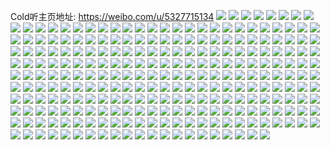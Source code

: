Cold听主页地址: https://weibo.com/u/5327715134 
![](https://wx4.sinaimg.cn/mw2000/005Oyy5ggy1h94vzk7vxej327c2xskjm.jpg) 
![](https://wx4.sinaimg.cn/mw2000/005Oyy5ggy1h94vz779cej32c03407wk.jpg) 
![](https://wx4.sinaimg.cn/mw2000/005Oyy5ggy1h94vyw6mm9j32662w87wj.jpg) 
![](https://wx4.sinaimg.cn/mw2000/005Oyy5ggy1h94vzcfggyj32c0340b2b.jpg) 
![](https://wx4.sinaimg.cn/mw2000/005Oyy5ggy1h94vzgz7urj324e2tvkjn.jpg) 
![](https://wx4.sinaimg.cn/mw2000/005Oyy5ggy1h94vz8zj4sj32c0340b29.jpg) 
![](https://wx4.sinaimg.cn/mw2000/005Oyy5ggy1h8vduzzohrj32c0340npf.jpg) 
![](https://wx4.sinaimg.cn/mw2000/005Oyy5ggy1h8vdugqgb5j32c0340x6q.jpg) 
![](https://wx4.sinaimg.cn/mw2000/005Oyy5ggy1h8vdun2zodj32c0340b2c.jpg) 
![](https://wx4.sinaimg.cn/mw2000/005Oyy5ggy1h8vduvot1oj32c0340hdx.jpg) 
![](https://wx4.sinaimg.cn/mw2000/005Oyy5ggy1h8vduk42f5j32c0340hdv.jpg) 
![](https://wx4.sinaimg.cn/mw2000/005Oyy5ggy1h8vduq4yetj32c0340x6q.jpg) 
![](https://wx4.sinaimg.cn/mw2000/005Oyy5ggy1h8vduxh527j32c0340u0x.jpg) 
![](https://wx4.sinaimg.cn/mw2000/005Oyy5ggy1h7np4baoe0j32c0340e82.jpg) 
![](https://wx4.sinaimg.cn/mw2000/005Oyy5ggy1h7np4e1vj8j32c03404qp.jpg) 
![](https://wx4.sinaimg.cn/mw2000/005Oyy5ggy1h7np4csn2oj32c0340hdu.jpg) 
![](https://wx4.sinaimg.cn/mw2000/005Oyy5ggy1h7np47m1o3j31w02jqu0x.jpg) 
![](https://wx4.sinaimg.cn/mw2000/005Oyy5ggy1h7np4aamw2j32mh2bznpe.jpg) 
![](https://wx4.sinaimg.cn/mw2000/005Oyy5ggy1h7np46g1bej322x2z51ky.jpg) 
![](https://wx4.sinaimg.cn/mw2000/005Oyy5ggy1h6sae8lt3dj31qk2z41ky.jpg) 
![](https://wx4.sinaimg.cn/mw2000/005Oyy5ggy1h6sae2jqcjj30mz147k6t.jpg) 
![](https://wx4.sinaimg.cn/mw2000/005Oyy5ggy1h6saeb9wwlj31p334dnpd.jpg) 
![](https://wx4.sinaimg.cn/mw2000/005Oyy5ggy1h6saefoh34j32c0340b2b.jpg) 
![](https://wx4.sinaimg.cn/mw2000/005Oyy5ggy1h6saec8f93j30mq0z9dvv.jpg) 
![](https://wx4.sinaimg.cn/mw2000/005Oyy5ggy1h6saee0953j325l2tyhdv.jpg) 
![](https://wx4.sinaimg.cn/mw2000/005Oyy5ggy1h6mfetqa1pj312w1kwh0j.jpg) 
![](https://wx4.sinaimg.cn/mw2000/005Oyy5ggy1h6mfhv1q5nj32c0340npf.jpg) 
![](https://wx4.sinaimg.cn/mw2000/005Oyy5ggy1h6mfeuvi2fj31sc2dshdt.jpg) 
![](https://wx4.sinaimg.cn/mw2000/005Oyy5ggy1h6mff489xtj31sc2dsu0x.jpg) 
![](https://wx4.sinaimg.cn/mw2000/005Oyy5ggy1h6mfet2fgmj316o1kw4qp.jpg) 
![](https://wx4.sinaimg.cn/mw2000/005Oyy5ggy1h6mff648hej31oh29rq9n.jpg) 
![](https://wx4.sinaimg.cn/mw2000/005Oyy5ggy1h6mff97yd1j30n010l75c.jpg) 
![](https://wx4.sinaimg.cn/mw2000/005Oyy5ggy1h6mffbbfizj30mz10iain.jpg) 
![](https://wx4.sinaimg.cn/mw2000/005Oyy5ggy1h630hf0hppj30n00vdqgd.jpg) 
![](https://wx4.sinaimg.cn/mw2000/005Oyy5ggy1h630hg7pavj30n00uhn9v.jpg) 
![](https://wx4.sinaimg.cn/mw2000/005Oyy5ggy1h630hh7g32j30n00u1wqg.jpg) 
![](https://wx4.sinaimg.cn/mw2000/005Oyy5ggy1h630hi8ghxj30mz0y67gl.jpg) 
![](https://wx4.sinaimg.cn/mw2000/005Oyy5ggy1h59sni22gxj31sc1sce81.jpg) 
![](https://wx4.sinaimg.cn/mw2000/005Oyy5ggy1h59smt2s0gj31tv2if1kz.jpg) 
![](https://wx4.sinaimg.cn/mw2000/005Oyy5ggy1h59snh0en6j314v1g7qf7.jpg) 
![](https://wx4.sinaimg.cn/mw2000/005Oyy5ggy1h4rjujrxrkj322o33ye84.jpg) 
![](https://wx4.sinaimg.cn/mw2000/005Oyy5ggy1h4rjuu6i9xj323w35s4qs.jpg) 
![](https://wx4.sinaimg.cn/mw2000/005Oyy5ggy1h4rjuz5fuvj323w32bu10.jpg) 
![](https://wx4.sinaimg.cn/mw2000/005Oyy5ggy1h4rjv4mpxhj323u35sx6s.jpg) 
![](https://wx4.sinaimg.cn/mw2000/005Oyy5ggy1h4iabvtp70j31kw2deu0z.jpg) 
![](https://wx4.sinaimg.cn/mw2000/005Oyy5ggy1h4iac1zxw8j31kw2dekjn.jpg) 
![](https://wx4.sinaimg.cn/mw2000/005Oyy5ggy1h4iac94ebvj31kw2dekjn.jpg) 
![](https://wx4.sinaimg.cn/mw2000/005Oyy5ggy1h4iaci6btgj31kw2dekjn.jpg) 
![](https://wx4.sinaimg.cn/mw2000/005Oyy5ggy1h480cvgzmnj32382sbnpf.jpg) 
![](https://wx4.sinaimg.cn/mw2000/005Oyy5ggy1h480d6wz73j329d30inpf.jpg) 
![](https://wx4.sinaimg.cn/mw2000/005Oyy5ggy1h4809z5l4jj32c0340kjm.jpg) 
![](https://wx4.sinaimg.cn/mw2000/005Oyy5ggy1h480c9w0hij32c03404qs.jpg) 
![](https://wx4.sinaimg.cn/mw2000/005Oyy5ggy1h480ap3u7lj32c0340kjp.jpg) 
![](https://wx4.sinaimg.cn/mw2000/005Oyy5ggy1h480b26pgej32c0340e83.jpg) 
![](https://wx4.sinaimg.cn/mw2000/005Oyy5ggy1h4809ahufej32c0340hdt.jpg) 
![](https://wx4.sinaimg.cn/mw2000/005Oyy5ggy1h480bk7ar6j32c0340u0z.jpg) 
![](https://wx4.sinaimg.cn/mw2000/005Oyy5ggy1h4809kdglhj32522sub2a.jpg) 
![](https://wx4.sinaimg.cn/mw2000/005Oyy5ggy1h46r3yj33qj32c0340hdw.jpg) 
![](https://wx4.sinaimg.cn/mw2000/005Oyy5ggy1h46r3f4douj32752xje82.jpg) 
![](https://wx4.sinaimg.cn/mw2000/005Oyy5ggy1h46r3l0qi5j32c0340e82.jpg) 
![](https://wx4.sinaimg.cn/mw2000/005Oyy5ggy1h46r3pzmi1j31qr2cye81.jpg) 
![](https://wx4.sinaimg.cn/mw2000/005Oyy5ggy1h3tvibegy0j335s23t4qr.jpg) 
![](https://wx4.sinaimg.cn/mw2000/005Oyy5ggy1h3tvihh14cj323u35sx6r.jpg) 
![](https://wx4.sinaimg.cn/mw2000/005Oyy5ggy1h3tvnsyy8aj30n01dswog.jpg) 
![](https://wx4.sinaimg.cn/mw2000/005Oyy5ggy1h3tvilfyfmj323u35s7wj.jpg) 
![](https://wx4.sinaimg.cn/mw2000/005Oyy5ggy1h3tviqq9uhj335s35s4qs.jpg) 
![](https://wx4.sinaimg.cn/mw2000/005Oyy5ggy1h3tvnypg83j31s035shdv.jpg) 
![](https://wx4.sinaimg.cn/mw2000/005Oyy5ggy1h3tvo6doomj32dc35skjp.jpg) 
![](https://wx4.sinaimg.cn/mw2000/005Oyy5ggy1h3tvqupnpkj31m72twe81.jpg) 
![](https://wx4.sinaimg.cn/mw2000/005Oyy5ggy1h3tvid17nbj334022mkjm.jpg) 
![](https://wx4.sinaimg.cn/mw2000/005Oyy5ggy1h3tvi790iaj334022ob2a.jpg) 
![](https://wx4.sinaimg.cn/mw2000/005Oyy5ggy1h3tvr15gbnj334022mhdu.jpg) 
![](https://wx4.sinaimg.cn/mw2000/005Oyy5ggy1h3tviwh5nqj32dc35sx6q.jpg) 
![](https://wx4.sinaimg.cn/mw2000/005Oyy5ggy1h3tvnrlgs1j32dc35skjo.jpg) 
![](https://wx4.sinaimg.cn/mw2000/005Oyy5ggy1h3tvi3pt61j32c0340x6r.jpg) 
![](https://wx4.sinaimg.cn/mw2000/005Oyy5ggy1h3tvqzns9sj335s1nm1kz.jpg) 
![](https://wx4.sinaimg.cn/mw2000/005Oyy5ggy1h3tvockw5rj31s035skjn.jpg) 
![](https://wx4.sinaimg.cn/mw2000/005Oyy5ggy1h1xou9xoncj327e2ywb2a.jpg) 
![](https://wx4.sinaimg.cn/mw2000/005Oyy5ggy1h1xoueo884j32u01lenpd.jpg) 
![](https://wx4.sinaimg.cn/mw2000/005Oyy5ggy1h1f325k4jbj323u35sqv6.jpg) 
![](https://wx4.sinaimg.cn/mw2000/005Oyy5ggy1h1f31px9bqj335s23u7wi.jpg) 
![](https://wx4.sinaimg.cn/mw2000/005Oyy5ggy1h1f32xrgkpj33344mo1l0.jpg) 
![](https://wx4.sinaimg.cn/mw2000/005Oyy5ggy1h1f32npismj33344mou10.jpg) 
![](https://wx4.sinaimg.cn/mw2000/005Oyy5ggy1h1f31lr0ghj30u018wao8.jpg) 
![](https://wx4.sinaimg.cn/mw2000/005Oyy5ggy1h19dkzg7huj32tc480kjp.jpg) 
![](https://wx4.sinaimg.cn/mw2000/005Oyy5ggy1h19dkvux0uj32tc480b2e.jpg) 
![](https://wx4.sinaimg.cn/mw2000/005Oyy5ggy1h19dl5dvb3j323u35shdv.jpg) 
![](https://wx4.sinaimg.cn/mw2000/005Oyy5ggy1h19dl27z29j32tc4804qt.jpg) 
![](https://wx4.sinaimg.cn/mw2000/005Oyy5ggy1h19dlm19ofj3244366u0y.jpg) 
![](https://wx4.sinaimg.cn/mw2000/005Oyy5ggy1h19dl8x68tj323u35skjn.jpg) 
![](https://wx4.sinaimg.cn/mw2000/005Oyy5ggy1h19dlcgdhtj32we4cl4qu.jpg) 
![](https://wx4.sinaimg.cn/mw2000/005Oyy5ggy1h19dlgexu0j32tc4804qv.jpg) 
![](https://wx4.sinaimg.cn/mw2000/005Oyy5ggy1h19dljl3oxj32im3ryb2c.jpg) 
![](https://wx4.sinaimg.cn/mw2000/005Oyy5ggy1h16p9dt635j32c0340u0y.jpg) 
![](https://wx4.sinaimg.cn/mw2000/005Oyy5ggy1h16p9ty49ej31sc2ds1ky.jpg) 
![](https://wx4.sinaimg.cn/mw2000/005Oyy5ggy1h16p9c5m3dj32c0340u0x.jpg) 
![](https://wx4.sinaimg.cn/mw2000/005Oyy5ggy1h16p9l6pjpj31rr2cve81.jpg) 
![](https://wx4.sinaimg.cn/mw2000/005Oyy5ggy1h16pa8wqlej32c03407wj.jpg) 
![](https://wx4.sinaimg.cn/mw2000/005Oyy5ggy1h0qxob0qhvj31kr2dae83.jpg) 
![](https://wx4.sinaimg.cn/mw2000/005Oyy5ggy1h0qxo8mfbcj32da1krqv6.jpg) 
![](https://wx4.sinaimg.cn/mw2000/005Oyy5ggy1h0qxoxhf9xj32c0340e84.jpg) 
![](https://wx4.sinaimg.cn/mw2000/005Oyy5ggy1h0qxp2q3xgj31kr2daqv7.jpg) 
![](https://wx4.sinaimg.cn/mw2000/005Oyy5ggy1h0qxolzhnjj32c0340kjn.jpg) 
![](https://wx4.sinaimg.cn/mw2000/005Oyy5ggy1h0qxoe7vxlj31kr2dakjn.jpg) 
![](https://wx4.sinaimg.cn/mw2000/005Oyy5ggy1h0qxofm5jej31kr2da7wj.jpg) 
![](https://wx4.sinaimg.cn/mw2000/005Oyy5ggy1h0qxovvupcj31mc2bqb2a.jpg) 
![](https://wx4.sinaimg.cn/mw2000/005Oyy5ggy1h0qxogzby1j31gb270u0y.jpg) 
![](https://wx4.sinaimg.cn/mw2000/005Oyy5ggy1h0qxoiqatnj328k3404qs.jpg) 
![](https://wx4.sinaimg.cn/mw2000/005Oyy5ggy1h0qxokhyhfj321v2qib2c.jpg) 
![](https://wx4.sinaimg.cn/mw2000/005Oyy5ggy1h0qxoclrsaj32da1kr4qr.jpg) 
![](https://wx4.sinaimg.cn/mw2000/005Oyy5ggy1h0qxonn5nhj324n2v31kz.jpg) 
![](https://wx4.sinaimg.cn/mw2000/005Oyy5ggy1h0qxopjyxpj320i2opb2c.jpg) 
![](https://wx4.sinaimg.cn/mw2000/005Oyy5ggy1h0qxorr76uj32c03407wl.jpg) 
![](https://wx4.sinaimg.cn/mw2000/005Oyy5ggy1h0qxouukfuj32c036pkjq.jpg) 
![](https://wx4.sinaimg.cn/mw2000/005Oyy5ggy1gpvtvb8we2j32c0340e83.jpg) 
![](https://wx4.sinaimg.cn/mw2000/005Oyy5ggy1gpvtvft7oyj32c0340npd.jpg) 
![](https://wx4.sinaimg.cn/mw2000/005Oyy5ggy1gpvtve018bj32c0340qv7.jpg) 
![](https://wx4.sinaimg.cn/mw2000/005Oyy5ggy1gpvu2ikjsaj32c0340hdt.jpg) 
![](https://wx4.sinaimg.cn/mw2000/005Oyy5ggy1gpvu2qcc9dj32522ctdps.jpg) 
![](https://wx4.sinaimg.cn/mw2000/005Oyy5ggy1gpvu2tpaghj32c03401ky.jpg) 
![](https://wx4.sinaimg.cn/mw2000/005Oyy5ggy1gpvu2p93dzj32c03407wi.jpg) 
![](https://wx4.sinaimg.cn/mw2000/005Oyy5ggy1gpvu2wnd41j32c0340qv5.jpg) 
![](https://wx4.sinaimg.cn/mw2000/005Oyy5ggy1gpvu3a6pm0j32c03407wl.jpg) 
![](https://wx4.sinaimg.cn/mw2000/005Oyy5ggy1gpvtv59irjj31lv1mnkck.jpg) 
![](https://wx4.sinaimg.cn/mw2000/005Oyy5ggy1gpvu2zrq06j32c0340x6p.jpg) 
![](https://wx4.sinaimg.cn/mw2000/005Oyy5ggy1gpvu2g48szj32c0340e82.jpg) 
![](https://wx4.sinaimg.cn/mw2000/005Oyy5ggy1gpvu3d4zbvj32c0340qv5.jpg) 
![](https://wx4.sinaimg.cn/mw2000/005Oyy5ggy1gpvttl51zlj32c0340npe.jpg) 
![](https://wx4.sinaimg.cn/mw2000/005Oyy5ggy1gpvu33ovkfj32c0340npe.jpg) 
![](https://wx4.sinaimg.cn/mw2000/005Oyy5gly1got47rj5xqj322o340qv6.jpg) 
![](https://wx4.sinaimg.cn/mw2000/005Oyy5gly1got48be74qj32c033z1l4.jpg) 
![](https://wx4.sinaimg.cn/mw2000/005Oyy5gly1got47tc41xj322o340qv6.jpg) 
![](https://wx4.sinaimg.cn/mw2000/005Oyy5gly1got482wai8j33402c0npn.jpg) 
![](https://wx4.sinaimg.cn/mw2000/005Oyy5gly1got47v0olmj322o340qv6.jpg) 
![](https://wx4.sinaimg.cn/mw2000/005Oyy5gly1got4860mo5j32mp2bjnpj.jpg) 
![](https://wx4.sinaimg.cn/mw2000/005Oyy5gly1got47piqp9j32ly256b2c.jpg) 
![](https://wx4.sinaimg.cn/mw2000/005Oyy5gly1got47ymxq2j33344moqv8.jpg) 
![](https://wx4.sinaimg.cn/mw2000/005Oyy5gly1gotj5amvl3j30ty0vi4qp.jpg) 
![](https://wx4.sinaimg.cn/mw2000/005Oyy5gly1gordj5gec1j32c0340npf.jpg) 
![](https://wx4.sinaimg.cn/mw2000/005Oyy5gly1gordlfjrzoj32c0340b2a.jpg) 
![](https://wx4.sinaimg.cn/mw2000/005Oyy5gly1gordjrnblpj32c03407wi.jpg) 
![](https://wx4.sinaimg.cn/mw2000/005Oyy5gly1gordj0xdykj31o01o04qq.jpg) 
![](https://wx4.sinaimg.cn/mw2000/005Oyy5gly1gordji0pakj32c0340kjl.jpg) 
![](https://wx4.sinaimg.cn/mw2000/005Oyy5gly1gordkn8dtuj32c0340qv6.jpg) 
![](https://wx4.sinaimg.cn/mw2000/005Oyy5gly1glopu4w8y0j318w0u0n88.jpg) 
![](https://wx4.sinaimg.cn/mw2000/005Oyy5gly1glopugjw0tj31sc2ds1kx.jpg) 
![](https://wx4.sinaimg.cn/mw2000/005Oyy5gly1glops6ekfhj318w0u0tkc.jpg) 
![](https://wx4.sinaimg.cn/mw2000/005Oyy5gly1glopu47ck5j31sc2dsx6p.jpg) 
![](https://wx4.sinaimg.cn/mw2000/005Oyy5gly1glopufi81xj31451l31kx.jpg) 
![](https://wx4.sinaimg.cn/mw2000/005Oyy5gly1glopu7okx0j31sc2dsu0x.jpg) 
![](https://wx4.sinaimg.cn/mw2000/005Oyy5gly1glopuq5wlrj318w0u04bj.jpg) 
![](https://wx4.sinaimg.cn/mw2000/005Oyy5gly1glops7jbgwj30s50y81kx.jpg) 
![](https://wx4.sinaimg.cn/mw2000/005Oyy5gly1gloputdvhvj33402c0qv7.jpg) 
![](https://wx4.sinaimg.cn/mw2000/005Oyy5gly1glops8shb9j31sc2ds7wh.jpg) 
![](https://wx4.sinaimg.cn/mw2000/005Oyy5gly1glopuiqymsj324r275e82.jpg) 
![](https://wx4.sinaimg.cn/mw2000/005Oyy5gly1glopwnvfckj31sc2ds1ky.jpg) 
![](https://wx4.sinaimg.cn/mw2000/005Oyy5gly1glopzzxs1rj33402c0npf.jpg) 
![](https://wx4.sinaimg.cn/mw2000/005Oyy5gly1glopum5c55j33402c0x6r.jpg) 
![](https://wx4.sinaimg.cn/mw2000/005Oyy5gly1glopux1y7uj33402c0u0z.jpg) 
![](https://wx4.sinaimg.cn/mw2000/005Oyy5gly1glopub0cu3j33402c07wk.jpg) 
![](https://wx4.sinaimg.cn/mw2000/005Oyy5gly1glopxc4h8bj30mf0o0tqa.jpg) 
![](https://wx4.sinaimg.cn/mw2000/005Oyy5gly1glopucysvdj33402c04qq.jpg) 
![](https://wx4.sinaimg.cn/mw2000/005Oyy5gly1gldbsqkm3kj318w0u0gwc.jpg) 
![](https://wx4.sinaimg.cn/mw2000/005Oyy5gly1gldc2v2euqj32c0340qv6.jpg) 
![](https://wx4.sinaimg.cn/mw2000/005Oyy5gly1gldbsptlb2j318w0u0wpk.jpg) 
![](https://wx4.sinaimg.cn/mw2000/005Oyy5gly1gldbsrtcszj30q61357aw.jpg) 
![](https://wx4.sinaimg.cn/mw2000/005Oyy5gly1gldbsr7dmpj318w0u0dpi.jpg) 
![](https://wx4.sinaimg.cn/mw2000/005Oyy5gly1gldbsv4hy7j30u018wguy.jpg) 
![](https://wx4.sinaimg.cn/mw2000/005Oyy5gly1gldc0nltm6j32272qxb29.jpg) 
![](https://wx4.sinaimg.cn/mw2000/005Oyy5gly1gldbsu9vzpj31sc2dsb2a.jpg) 
![](https://wx4.sinaimg.cn/mw2000/005Oyy5gly1gldc0st8arj325o2vjhdt.jpg) 
![](https://wx4.sinaimg.cn/mw2000/005Oyy5gly1gldc0rmq6uj325a2v1e82.jpg) 
![](https://wx4.sinaimg.cn/mw2000/005Oyy5gly1gldc0udzedj32c03407wh.jpg) 
![](https://wx4.sinaimg.cn/mw2000/005Oyy5gly1gkukm3kgbmj313u0tue81.jpg) 
![](https://wx4.sinaimg.cn/mw2000/005Oyy5gly1gkukm5t6oej313u0tunpd.jpg) 
![](https://wx4.sinaimg.cn/mw2000/005Oyy5gly1gkukm7ytrfj30mi0u0kex.jpg) 
![](https://wx4.sinaimg.cn/mw2000/005Oyy5gly1gkuk89znx9j313u0rbhdt.jpg) 
![](https://wx4.sinaimg.cn/mw2000/005Oyy5gly1gkukfkw966j30tu0tu4pt.jpg) 
![](https://wx4.sinaimg.cn/mw2000/005Oyy5gly1gkukfwnuc0j30mi0u0not.jpg) 
![](https://wx4.sinaimg.cn/mw2000/005Oyy5gly1gkukmt7bc1j313u0tukjl.jpg) 
![](https://wx4.sinaimg.cn/mw2000/005Oyy5gly1gkukco3achj30mi0u01kx.jpg) 
![](https://wx4.sinaimg.cn/mw2000/005Oyy5gly1gkuk9pht0rj313u0tukjl.jpg) 
![](https://wx4.sinaimg.cn/mw2000/005Oyy5gly1gkukk89ba1j318w0u0hdt.jpg) 
![](https://wx4.sinaimg.cn/mw2000/005Oyy5gly1gkuk8vop6kj30mi0u01a9.jpg) 
![](https://wx4.sinaimg.cn/mw2000/005Oyy5gly1gkukithwsnj313u0sde81.jpg) 
![](https://wx4.sinaimg.cn/mw2000/005Oyy5gly1gkuk57cl3tj313u0tub29.jpg) 
![](https://wx4.sinaimg.cn/mw2000/005Oyy5gly1gkukdxo67tj30mi0u07wh.jpg) 
![](https://wx4.sinaimg.cn/mw2000/005Oyy5gly1gkukkszplvj313u0tu4qp.jpg) 
![](https://wx4.sinaimg.cn/mw2000/005Oyy5gly1gkukdfedthj313u0tuhdt.jpg) 
![](https://wx4.sinaimg.cn/mw2000/005Oyy5gly1gkuki6bni3j30m90nwwvn.jpg) 
![](https://wx4.sinaimg.cn/mw2000/005Oyy5gly1gkukhwulxij30mi0muasm.jpg) 
![](https://wx4.sinaimg.cn/mw2000/005Oyy5gly1gjzs978v3cj32c0340qv5.jpg) 
![](https://wx4.sinaimg.cn/mw2000/005Oyy5gly1gjzsa6ek4sj32c03401kx.jpg) 
![](https://wx4.sinaimg.cn/mw2000/005Oyy5gly1gjzs99uxquj320o2n24lw.jpg) 
![](https://wx4.sinaimg.cn/mw2000/005Oyy5gly1gjzs9evtw1j32c0340u0x.jpg) 
![](https://wx4.sinaimg.cn/mw2000/005Oyy5gly1gjzs92m9vdj321a2h87wh.jpg) 
![](https://wx4.sinaimg.cn/mw2000/005Oyy5gly1gjzs9h8tinj32c03404qp.jpg) 
![](https://wx4.sinaimg.cn/mw2000/005Oyy5gly1gjzs9lmp4zj32c03401kx.jpg) 
![](https://wx4.sinaimg.cn/mw2000/005Oyy5gly1gjzs9oe0vij32u01letqd.jpg) 
![](https://wx4.sinaimg.cn/mw2000/005Oyy5gly1gjzs9mv9cej32c0340b29.jpg) 
![](https://wx4.sinaimg.cn/mw2000/005Oyy5gly1gjzs9qnysij32c0340kjl.jpg) 
![](https://wx4.sinaimg.cn/mw2000/005Oyy5gly1gjzs9vrd4yj32c03407wh.jpg) 
![](https://wx4.sinaimg.cn/mw2000/005Oyy5gly1gjzs9yjp8xj32c0340u0x.jpg) 
![](https://wx4.sinaimg.cn/mw2000/005Oyy5gly1gjzs9c6z0dj32c03404qp.jpg) 
![](https://wx4.sinaimg.cn/mw2000/005Oyy5gly1gjzs9tq3umj32c0340qv5.jpg) 
![](https://wx4.sinaimg.cn/mw2000/005Oyy5gly1gjzsa7p1d5j323n0zotnm.jpg) 
![](https://wx4.sinaimg.cn/mw2000/005Oyy5gly1gjzs9jyw0zj32c0340b29.jpg) 
![](https://wx4.sinaimg.cn/mw2000/005Oyy5gly1gjzsa1o7q2j33402c01ky.jpg) 
![](https://wx4.sinaimg.cn/mw2000/005Oyy5gly1gjzsa4b0f0j32c0340two.jpg) 
![](https://wx4.sinaimg.cn/mw2000/005Oyy5ggy1gidk4g8rlzj33402c01kz.jpg) 
![](https://wx4.sinaimg.cn/mw2000/005Oyy5ggy1gidk3i2hvsj33402c04qr.jpg) 
![](https://wx4.sinaimg.cn/mw2000/005Oyy5ggy1gidk3mno5yj33402c0b2c.jpg) 
![](https://wx4.sinaimg.cn/mw2000/005Oyy5ggy1gidk3ravhxj33402c0e84.jpg) 
![](https://wx4.sinaimg.cn/mw2000/005Oyy5ggy1gidk4xekwsj32c0340b2a.jpg) 
![](https://wx4.sinaimg.cn/mw2000/005Oyy5ggy1gidk4788bcj31y02g5x6p.jpg) 
![](https://wx4.sinaimg.cn/mw2000/005Oyy5ggy1gidk41blg4j33402c07wj.jpg) 
![](https://wx4.sinaimg.cn/mw2000/005Oyy5ggy1gidk44hcfmj32c0340kjm.jpg) 
![](https://wx4.sinaimg.cn/mw2000/005Oyy5ggy1gidk4ci7aqj33402c01l1.jpg) 
![](https://wx4.sinaimg.cn/mw2000/005Oyy5ggy1gidk3u3ecpj33402c0e82.jpg) 
![](https://wx4.sinaimg.cn/mw2000/005Oyy5ggy1gidk3xacnkj32u624mqv6.jpg) 
![](https://wx4.sinaimg.cn/mw2000/005Oyy5ggy1gidk4j9lfkj32k327db2a.jpg) 
![](https://wx4.sinaimg.cn/mw2000/005Oyy5ggy1gidk58xq5oj32sx27me82.jpg) 
![](https://wx4.sinaimg.cn/mw2000/005Oyy5ggy1gidk50tkefj33402c0e82.jpg) 
![](https://wx4.sinaimg.cn/mw2000/005Oyy5ggy1gidk4okztvj33402c0u10.jpg) 
![](https://wx4.sinaimg.cn/mw2000/005Oyy5ggy1gidk3egkc8j33402c0x6q.jpg) 
![](https://wx4.sinaimg.cn/mw2000/005Oyy5ggy1gidk4td1blj33402c0qv6.jpg) 
![](https://wx4.sinaimg.cn/mw2000/005Oyy5ggy1gidk55dv9jj32c0340kjn.jpg) 
![](https://wx4.sinaimg.cn/mw2000/005Oyy5ggy1gicg18tpf6j318w0u0h5g.jpg) 
![](https://wx4.sinaimg.cn/mw2000/005Oyy5ggy1gicg14772bj318w0u0tov.jpg) 
![](https://wx4.sinaimg.cn/mw2000/005Oyy5ggy1gicg160c65j318w0u0dyn.jpg) 
![](https://wx4.sinaimg.cn/mw2000/005Oyy5ggy1gicgdzxstnj33402c0hdt.jpg) 
![](https://wx4.sinaimg.cn/mw2000/005Oyy5ggy1gicge1urnij32wc2c0hdt.jpg) 
![](https://wx4.sinaimg.cn/mw2000/005Oyy5ggy1gicgeid479j33402c0e82.jpg) 
![](https://wx4.sinaimg.cn/mw2000/005Oyy5ggy1gicgdjhffhj33402c0b29.jpg) 
![](https://wx4.sinaimg.cn/mw2000/005Oyy5ggy1gicgdel653j33402c0kjl.jpg) 
![](https://wx4.sinaimg.cn/mw2000/005Oyy5ggy1gicg1y24kfj32c0340x6q.jpg) 
![](https://wx4.sinaimg.cn/mw2000/005Oyy5ggy1gicg2abzevj33402c0hdv.jpg) 
![](https://wx4.sinaimg.cn/mw2000/005Oyy5ggy1gicgf4yfy4j32c0340e83.jpg) 
![](https://wx4.sinaimg.cn/mw2000/005Oyy5ggy1gicgdvcfutj32c0340hdu.jpg) 
![](https://wx4.sinaimg.cn/mw2000/005Oyy5ggy1gibkdhrmk0j32c0340e82.jpg) 
![](https://wx4.sinaimg.cn/mw2000/005Oyy5ggy1gibkkbg0l1j32c0340b2b.jpg) 
![](https://wx4.sinaimg.cn/mw2000/005Oyy5ggy1gibkkfc9a1j31jl24b4qq.jpg) 
![](https://wx4.sinaimg.cn/mw2000/005Oyy5ggy1gibkki4oj1j33402c04qp.jpg) 
![](https://wx4.sinaimg.cn/mw2000/005Oyy5ggy1gibkklm5bdj33402c0kjl.jpg) 
![](https://wx4.sinaimg.cn/mw2000/005Oyy5ggy1gibkkoxvclj33402c0hdt.jpg) 
![](https://wx4.sinaimg.cn/mw2000/005Oyy5ggy1gibkk0eud0j30u01hcaor.jpg) 
![](https://wx4.sinaimg.cn/mw2000/005Oyy5ggy1gibkkxybddj32c0342hdu.jpg) 
![](https://wx4.sinaimg.cn/mw2000/005Oyy5ggy1gibkkzl5bvj33402c0npe.jpg) 
![](https://wx4.sinaimg.cn/mw2000/005Oyy5gly1geea6nnetaj30yc0p0qv5.jpg) 
![](https://wx4.sinaimg.cn/mw2000/005Oyy5gly1geea6pzntmj310g1gab29.jpg) 
![](https://wx4.sinaimg.cn/mw2000/005Oyy5gly1geea6sjrzej312q0oxx6p.jpg) 
![](https://wx4.sinaimg.cn/mw2000/005Oyy5gly1geea6uahatj313b0qvx6p.jpg) 
![](https://wx4.sinaimg.cn/mw2000/005Oyy5gly1geea6uv39rj31o01o0dwq.jpg) 
![](https://wx4.sinaimg.cn/mw2000/005Oyy5gly1geea6rbiyej31270u0x6p.jpg) 
